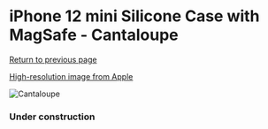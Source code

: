 # iPhone 12 mini Silicone Case with MagSafe - Cantaloupe

[Return to previous page](/iphone_12)

[High-resolution image from Apple](https://store.storeimages.cdn-apple.com/8756/as-images.apple.com/is/MJYW3?wid=4500&hei=4500&fmt=png)

<div style="width: 384px"><img src="/everysource/MJYW3.png" alt="Cantaloupe"></div>

### Under construction
